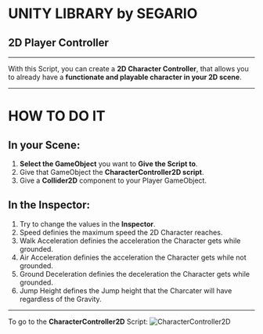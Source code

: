 # UNITY LIBRARY by SEGARIO

## 2D Player Controller

---

With this Script, you can create a **2D Character Controller**, that allows you to already have a **functionate and playable character in your 2D scene**.

---

# HOW TO DO IT

## In your Scene:

1. **Select the GameObject** you want to **Give the Script to**.
2. Give that GameObject the **CharacterController2D script**.
3. Give a **Collider2D** component to your Player GameObject.


## In the Inspector:

1. Try to change the values in the **Inspector**.
2. Speed definies the maximum speed the 2D Character reaches.
3. Walk Acceleration definies the acceleration the Character gets while grounded.
4. Air Acceleration definies the acceleration the Character gets while not grounded.
5. Ground Deceleration definies the deceleration the Character gets while grounded.
6. Jump Height defines the Jump height that the Charcater will have regardless of the Gravity.



---

To go to the **CharacterController2D** Script:
![CharacterController2D](./CharacterController2D.cs)


